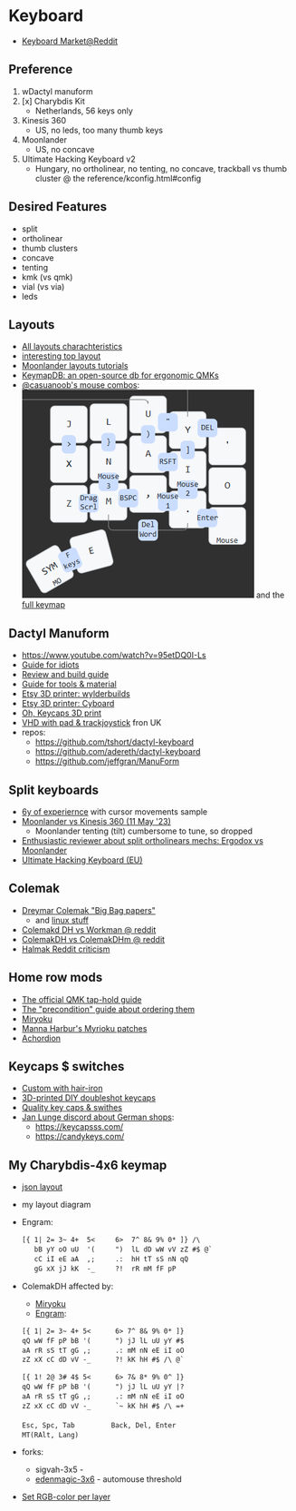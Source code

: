 # Keyboard

- [Keyboard Market@Reddit](https://www.reddit.com/r/mechmarket/search/?q=title:(%22%5BEU-%22)&restrict_sr=on&sort=new&t=all)

## Preference

1. wDactyl manuform
2. [x] Charybdis Kit
   - Netherlands, 56 keys only
3. Kinesis 360
   - US, no leds, too many thumb keys
4. Moonlander
   - US, no concave
5. Ultimate Hacking Keyboard v2
   - Hungary, no ortholinear, no tenting, no concave, trackball vs thumb cluster @ the reference/kconfig.html#config

## Desired Features

- split
- ortholinear
- thumb clusters
- concave
- tenting
- kmk (vs qmk)
- vial (vs via)
- leds

## Layouts

- [All layouts charachteristics](https://www.keyboard-design.com/best-layouts.html)
- [interesting top layout](https://www.keyboard-design.com/letterlayout.html?layout=hieaqmtsrn.en.ansi)
- [Moonlander layouts tutorials](https://configure.zsa.io/moonlander/search?q=programming&page=1&anonymous=false&withTour=true)
- [KeymapDB: an open-source db for ergonomic QMKs](https://keymapdb.com/)
- [@casuanoob's mouse combos](https://discord.com/channels/681309835135811648/747850558630789210/1214753868882382929):
  ![@casuanoob's mouse combos](casuanoob-mouse-combos.png)
  and the [full keymap](https://keymapdb.com/keymaps/casuanoob/)


## Dactyl Manuform

- https://www.youtube.com/watch?v=95etDQ0I-Ls
- [Guide for idiots](https://medium.com/swlh/complete-idiot-guide-for-building-a-dactyl-manuform-keyboard-53454845b065)
- [Review and build guide](https://benfrain.com/review-dactyl-manuform-an-ergonomic-custom-built-mechanical-keyboard/#:~:text=I've%20built%204%20Dactyl,ve%20been%20really%20enjoying%20mine.)
- [Guide for tools & material](https://www.youtube.com/watch?v=Y57lNIpAdT4)
- [Etsy 3D printer: wylderbuilds](https://www.etsy.com/shop/Wylderbuilds?ref=shop-header-name&listing_id=1179806888)
- [Etsy 3D printer: Cyboard](https://www.etsy.com/shop/Cyboard?ref=shop-header-name&listing_id=1489087073)
- [Oh, Keycaps 3D print](https://ohkeycaps.com/products/built-to-order-dactyl-manuform-keyboard)
- [VHD with pad & trackjoystick](https://www.vexc-how-design.com/overview) fron UK
- repos:
  - https://github.com/tshort/dactyl-keyboard
  - https://github.com/adereth/dactyl-keyboard
  - https://github.com/jeffgran/ManuForm

## Split keyboards

- [6y of experiernce](https://www.youtube.com/watch?v=CA00USrhOMc)
  with cursor movements sample
- [Moonlander vs Kinesis 360 (11 May '23)](https://www.youtube.com/watch?v=l-qkKIpHu9A)
  - Moonlander tenting (tilt) cumbersome to tune, so dropped
- [Enthusiastic reviewer about split ortholinears mechs: Ergodox vs Moonlander](https://www.youtube.com/watch?v=zEWiAAMLxd4)
- [Ultimate Hacking Keyboard (EU)](https://ultimatehackingkeyboard.com/)

## Colemak

- [Dreymar Colemak "Big Bag papers"](https://dreymar.colemak.org/layers-extend.html)
  - and [linux stuff](https://github.com/DreymaR/BigBagKbdTrixXKB)
- [Colemakd DH vs Workman @ reddit](https://www.reddit.com/r/Colemak/comments/j9pxcb/colemak_dh_vs_workman/)
- [ColemakDH vs ColemakDHm @ reddit](https://www.reddit.com/r/Colemak/comments/lbwqfd/colemakdh_vs_colemakdhm/)
- [Halmak Reddit criticism](https://www.reddit.com/r/KeyboardLayouts/comments/wjhaqa/is_there_anyone_who_use_halmak_keyboard_layout/)

## Home row mods

- [The official QMK tap-hold guide](https://docs.qmk.fm/#/tap_hold)
- [The "precondition" guide about ordering them](https://precondition.github.io/home-row-mods)
- [Miryoku](https://github.com/manna-harbour/miryoku/tree/master/docs/reference)
- [Manna Harbur's Myrioku patches](https://sunaku.github.io/home-row-mods.html#patches)
- [Achordion](https://getreuer.info/posts/keyboards/achordion/index.html#add-achordion-to-your-keymap)

## Keycaps $ switches

- [Custom with hair-iron](https://www.youtube.com/watch?v=jNZkzK4l0F8&t=0s)
- [3D-printed DIY doubleshot keycaps](https://www.youtube.com/watch?v=2RHdFKCa0yk)
- [Quality key caps & swithes](https://www.youtube.com/watch?v=9P,74eCU19d0)
- [Jan Lunge discord about German shops](https://discord.com/channels/811709118284955668/811722737981718568/1115950214004613212):
  - https://keycapsss.com/
  - https://candykeys.com/

## My Charybdis-4x6 keymap

- [json layout](https://discord.com/channels/681309835135811648/747850558630789210/1123239395768684564)
- my layout diagram
- Engram:

  ```txt
  [{ 1| 2= 3~ 4+  5<     6>  7^ 8& 9% 0* ]} /\
     bB yY oO uU  '(     ")  lL dD wW vV zZ #$ @`
     cC iI eE aA  ,;     .:  hH tT sS nN qQ
     gG xX jJ kK  -_     ?!  rR mM fF pP
  ```

- ColemakDH affected by:
  - [Miryoku](https://github.com/manna-harbour/miryoku)
  - [Engram](https://sunaku.github.io/engram-keyboard-layout.html):

  ```txt
  [{ 1| 2= 3~ 4+ 5<      6> 7^ 8& 9% 0* ]}
  qQ wW fF pP bB '(      ") jJ lL uU yY #$
  aA rR sS tT gG ,;      .: mM nN eE iI oO
  zZ xX cC dD vV -_      ?! kK hH #$ /\ @`
  ```

  ```txt
  [{ 1! 2@ 3# 4$ 5<      6> 7& 8* 9% 0^ ]}
  qQ wW fF pP bB '(      ") jJ lL uU yY |?
  aA rR sS tT gG ,;      .: mM nN eE iI oO
  zZ xX cC dD vV -_      `~ kK hH #$ /\ =+

  Esc, Spc, Tab         Back, Del, Enter
  MT(RAlt, Lang)
  ```

- forks:
  - sigvah-3x5 -
  - [edenmagic-3x6](https://discordapp.com/channels/681309835135811648/1193283421619888169/1193382703853215844) - automouse threshold

- [Set RGB-color per layer](https://discordapp.com/channels/681309835135811648/1065902106659274762/1065915197270790174)
